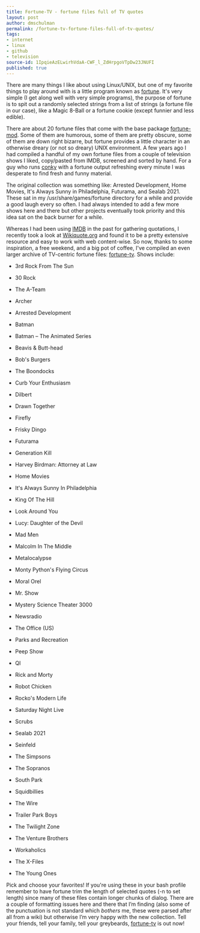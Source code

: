 ```yaml
---
title: Fortune-TV - fortune files full of TV quotes
layout: post
author: dmschulman
permalink: /fortune-tv-fortune-files-full-of-tv-quotes/
tags:
- internet
- linux
- github
- television
source-id: 1IpqieAzELwirhVdaA-CWF_l_ZdHrpgoVTpDw23JNUFI
published: true
---
```

There are many things I like about using Linux/UNIX, but one of my favorite things to play around with is a little program known as [fortune](http://en.wikipedia.org/wiki/Fortune_(Unix)). It's very simple (I get along well with very simple programs), the purpose of fortune is to spit out a randomly selected strings from a list of strings (a fortune file in our case), like a Magic 8-Ball or a fortune cookie (except funnier and less edible).

There are about 20 fortune files that come with the base package [fortune-mod](https://launchpad.net/ubuntu/+source/fortune-mod). Some of them are humorous, some of them are pretty obscure, some of them are down right bizarre, but fortune provides a little character in an otherwise dreary (or not so dreary) UNIX environment. A few years ago I had compiled a handful of my own fortune files from a couple of television shows I liked, copy/pasted from IMDB, screened and sorted by hand. For a guy who runs [conky](https://github.com/brndnmtthws/conky) with a fortune output refreshing every minute I was desperate to find fresh and funny material.

The original collection was something like: Arrested Development, Home Movies, It's Always Sunny in Philadelphia, Futurama, and Sealab 2021. These sat in my /usr/share/games/fortune directory for a while and provide a good laugh every so often. I had always intended to add a few more shows here and there but other projects eventually took priority and this idea sat on the back burner for a while.

Whereas I had been using [IMDB](http://www.imdb.com/) in the past for gathering quotations, I recently took a look at [Wikiquote.org](http://www.wikiquote.org/) and found it to be a pretty extensive resource and easy to work with web content-wise. So now, thanks to some inspiration, a free weekend, and a big pot of coffee, I've compiled an even larger archive of TV-centric fortune files: [fortune-tv](https://github.com/dmschulman/fortune-tv). Shows include:

* 3rd Rock From The Sun

* 30 Rock

* The A-Team

* Archer

* Arrested Development

* Batman

* Batman – The Animated Series

* Beavis & Butt-head

* Bob's Burgers

* The Boondocks

* Curb Your Enthusiasm

* Dilbert

* Drawn Together

* Firefly

* Frisky Dingo

* Futurama

* Generation Kill

* Harvey Birdman: Attorney at Law

* Home Movies

* It's Always Sunny In Philadelphia

* King Of The Hill

* Look Around You

* Lucy: Daughter of the Devil

* Mad Men

* Malcolm In The Middle

* Metalocalypse

* Monty Python's Flying Circus

* Moral Orel

* Mr. Show

* Mystery Science Theater 3000

* Newsradio

* The Office (US)

* Parks and Recreation

* Peep Show

* QI

* Rick and Morty

* Robot Chicken

* Rocko's Modern Life

* Saturday Night Live

* Scrubs

* Sealab 2021

* Seinfeld

* The Simpsons

* The Sopranos

* South Park

* Squidbillies

* The Wire

* Trailer Park Boys

* The Twilight Zone

* The Venture Brothers

* Workaholics

* The X-Files

* The Young Ones

Pick and choose your favorites! If you're using these in your bash profile remember to have fortune trim the length of selected quotes (-n to set length) since many of these files contain longer chunks of dialog. There are a couple of formatting issues here and there that I’m finding (also some of the punctuation is not standard which *bothers* me, these were parsed after all from a wiki) but otherwise I’m very happy with the new collection. Tell your friends, tell your family, tell your greybeards, [fortune-tv](https://github.com/dmschulman/fortune-tv) is out now!

